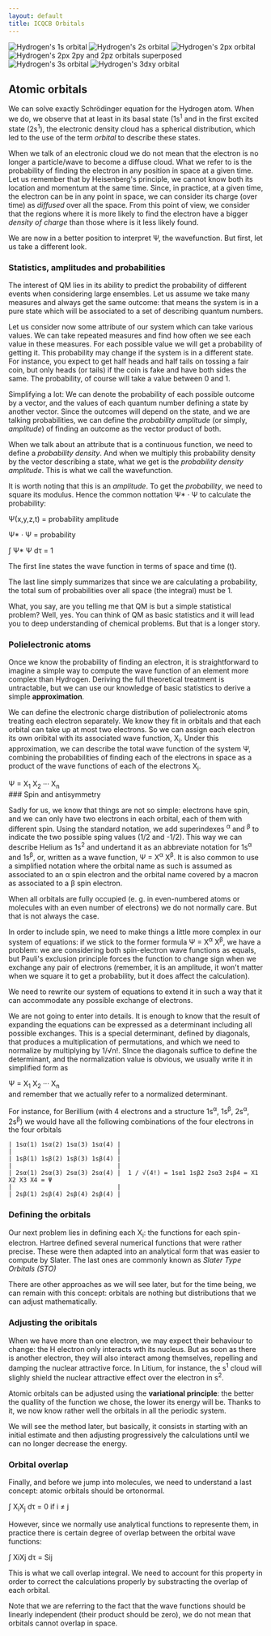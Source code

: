 ```yaml
---
layout: default
title: ICQCB Orbitals
---
```


![Hydrogen's 1s orbital ](H_1s.png "fig:Hydrogen's 1s orbital ") ![Hydrogen's 2s orbital ](H_2s.png "fig:Hydrogen's 2s orbital ") ![Hydrogen's 2px orbital ](H_2px.png "fig:Hydrogen's 2px orbital ") ![Hydrogen's 2px 2py and 2pz orbitals superposed ](H_2pxyz.png "fig:Hydrogen's 2px 2py and 2pz orbitals superposed ") ![Hydrogen's 3s orbital ](H_3s.png "fig:Hydrogen's 3s orbital ") ![Hydrogen's 3dxy orbital ](H_3dxy.png "fig:Hydrogen's 3dxy orbital ")

Atomic orbitals
---------------

We can solve exactly Schrödinger equation for the Hydrogen atom. When we do, we observe that at least in its basal state (1s<sup>1</sup> and in the first excited state (2s<sup>1</sup>), the electronic density cloud has a spherical distribution, which led to the use of the term *orbital* to describe these states.

When we talk of an electronic cloud we do not mean that the electron is no longer a particle/wave to become a diffuse cloud. What we refer to is the probability of finding the electron in any position in space at a given time. Let us remember that by Heisenberg's principle, we cannot know both its location and momentum at the same time. Since, in practice, at a given time, the electron can be in any point in space, we can consider its charge (over time) as *diffused* over all the space. From this point of view, we consider that the regions where it is more likely to find the electron have a bigger *density of charge* than those where is it less likely found.

We are now in a better position to interpret Ψ, the wavefunction. But first, let us take a different look.

### Statistics, amplitudes and probabilities

The interest of QM lies in its ability to predict the probability of different events when considering large ensembles. Let us assume we take many measures and always get the same outcome: that means the system is in a pure state which will be associated to a set of describing quantum numbers.

Let us consider now some attribute of our system which can take various values. We can take repeated measures and find how often we see each value in these measures. For each possible value we will get a probability of getting it. This probability may change if the system is in a different state. For instance, you expect to get half heads and half tails on tossing a fair coin, but only heads (or tails) if the coin is fake and have both sides the same. The probability, of course will take a value between 0 and 1.

Simplifying a lot: We can denote the probability of each possible outcome by a vector, and the values of each quantum number defining a state by another vector. Since the outcomes will depend on the state, and we are talking probabilities, we can define the *probability amplitude* (or simply, *amplitude*) of finding an outcome as the vector product of both.

When we talk about an attribute that is a continuous function, we need to define a *probability density*. And when we multiply this probability density by the vector describing a state, what we get is the *probability density amplitude*. This is what we call the wavefunction.

It is worth noting that this is an *amplitude*. To get the *probability*, we need to square its modulus. Hence the common nottation Ψ\* · Ψ to calculate the probability:

<div class="center" style="width:auto; margin-left:auto; margin-right:auto;">
Ψ(x,y,z,t) = probability amplitude

Ψ\* · Ψ = probability

∫ Ψ\* Ψ dτ = 1

</div>
The first line states the wave function in terms of space and time (t).

The last line simply summarizes that since we are calculating a probability, the total sum of probabilities over all space (the integral) must be 1.

What, you say, are you telling me that QM is but a simple statistical problem? Well, yes. You can think of QM as basic statistics and it will lead you to deep understanding of chemical problems. But that is a longer story.

### Polielectronic atoms

Once we know the probability of finding an electron, it is straightforward to imagine a simple way to compute the wave function of an element more complex than Hydrogen. Deriving the full theoretical treatment is untractable, but we can use our knowledge of basic statistics to derive a simple **approximation**.

We can define the electronic charge distribution of polielectronic atoms treating each electron separately. We know they fit in orbitals and that each orbital can take up at most two electrons. So we can assign each electron its own oribital with its associated wave function, X<sub>i</sub>. Under this approximation, we can describe the total wave function of the system Ψ, combining the probabilities of finding each of the electrons in space as a product of the wave functions of each of the electrons X<sub>i</sub>.

<div class="center" style="width:auto; margin-left:auto; margin-right:auto;">
Ψ = Χ<sub>1</sub> Χ<sub>2</sub> ··· Χ<sub>n</sub>

</div>
### Spin and antisymmetry

Sadly for us, we know that things are not so simple: electrons have spin, and we can only have two electrons in each orbital, each of them with different spin. Using the standard notation, we add superindexes <sup>α</sup> and <sup>β</sup> to indicate the two possible sping values (1/2 and -1/2). This way we can describe Helium as 1s<sup>2</sup> and undertand it as an abbreviate notation for 1s<sup>α</sup> and 1s<sup>β</sup>, or, written as a wave function, Ψ = Χ<sup>α</sup> Χ<sup>β</sup>. It is also common to use a simplified notation where the orbital name as such is assumed as associated to an α spin electron and the orbital name covered by a macron as associated to a β spin electron.

When all orbitals are fully occupied (e. g. in even-numbered atoms or molecules with an even number of electrons) we do not normally care. But that is not always the case.

In order to include spin, we need to make things a little more complex in our system of equations: if we stick to the former formula Ψ = Χ<sup>α</sup> Χ<sup>β</sup>, we have a problem: we are considering both spin-electron wave functions as equals, but Pauli's exclusion principle forces the function to change sign when we exchange any pair of electrons (remember, it is an amplitude, it won't matter when we square it to get a probability, but it does affect the calculation).

We need to rewrite our system of equations to extend it in such a way that it can accommodate any possible exchange of electrons.

We are not going to enter into details. It is enough to know that the result of expanding the equations can be expressed as a determinant including all possible exchanges. This is a special determinant, defined by diagonals, that produces a multiplication of permutations, and which we need to normalize by multiplying by 1/√n!. SInce the diagonals suffice to define the determinant, and the normalization value is obvious, we usually write it in simplified form as

<div class="center" style="width:auto; margin-left:auto; margin-right:auto;">
Ψ = Χ<sub>1</sub> Χ<sub>2</sub> ··· Χ<sub>n</sub>

</div>
and remember that we actually refer to a normalized determinant.

For instance, for Berillium (with 4 electrons and a structure 1s<sup>α</sup>, 1s<sup>β</sup>, 2s<sup>α</sup>, 2s<sup>β</sup>) we would have all the following combinations of the four electrons in the four orbitals

    | 1sα(1) 1sα(2) 1sα(3) 1sα(4) |
    |                             |
    | 1sβ(1) 1sβ(2) 1sβ(3) 1sβ(4) |
    |                             |
    | 2sα(1) 2sα(3) 2sα(3) 2sα(4) |  1 / √(4!) = 1sα1 1sβ2 2sα3 2sβ4 = X1 X2 X3 X4 = Ψ
    |                             |
    | 2sβ(1) 2sβ(4) 2sβ(4) 2sβ(4) | 

### Defining the orbitals

Our next problem lies in defining each X<sub>i</sub>: the functions for each spin-electron. Hartree defined several numerical functions that were rather precise. These were then adapted into an analytical form that was easier to compute by Slater. The last ones are commonly known as *Slater Type Orbitals (STO)*

There are other approaches as we will see later, but for the time being, we can remain with this concept: orbitals are nothing but distributions that we can adjust mathematically.

### Adjusting the oribitals

When we have more than one electron, we may expect their behaviour to change: the H electron only interacts wth its nucleus. But as soon as there is another electron, they will also interact among themselves, repelling and damping the nuclear attractive force. In Litium, for instance, the s<sup>1</sup> cloud will slighly shield the nuclear attractive effect over the electron in s<sup>2</sup>.

Atomic orbitals can be adjusted using the **variational principle**: the better the quallity of the function we chose, the lower its energy will be. Thanks to it, we now know rather well the orbitals in all the periodic system.

We will see the method later, but basically, it consists in starting with an initial estimate and then adjusting progressively the calculations until we can no longer decrease the energy.

### Orbital overlap

Finally, and before we jump into molecules, we need to understand a last concept: atomic orbitals should be ortonormal.

∫ Χ<sub>i</sub>Χ<sub>j</sub> dτ = 0 if i ≠ j

However, since we normally use analytical functions to represente them, in practice there is certain degree of overlap between the orbital wave functions:

∫ ΧiΧj dτ = Sij

This is what we call overlap integral. We need to account for this property in order to correct the calculations properly by substracting the overlap of each orbital.

Note that we are referring to the fact that the wave functions should be linearly independent (their product should be zero), we do not mean that orbitals cannot overlap in space.
